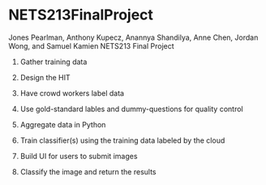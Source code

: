 # NETS213FinalProject
Jones Pearlman, Anthony Kupecz, Anannya Shandilya, Anne Chen, Jordan Wong, and Samuel Kamien NETS213 Final Project

1. Gather training data

2. Design the HIT

3. Have crowd workers label data

4. Use gold-standard lables and dummy-questions for quality control

5. Aggregate data in Python

6. Train classifier(s) using the training data labeled by the cloud

7. Build UI for users to submit images

8. Classify the image and return the results

